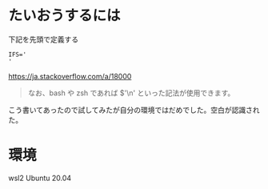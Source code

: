 # たいおうするには
下記を先頭で定義する

```
IFS='
'
```

https://ja.stackoverflow.com/a/18000


> なお、bash や zsh であれば $'\n' といった記法が使用できます。

こう書いてあったので試してみたが自分の環境ではだめでした。空白が認識された。

# 環境
wsl2
Ubuntu 20.04